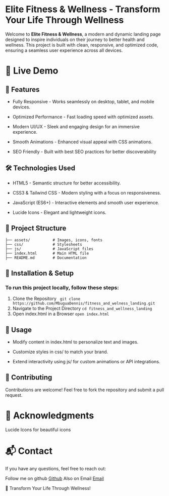 # Elite Fitness & Wellness - Transform Your Life Through Wellness
Welcome to **Elite Fitness & Wellness**, a modern and dynamic landing page designed to inspire individuals on their journey to better health and wellness. This project is built with clean, responsive, and optimized code, ensuring a seamless user experience across all devices.
# 🚀 Live Demo


## 📌 Features

- Fully Responsive - Works seamlessly on desktop, tablet, and mobile devices.

- Optimized Performance - Fast loading speed with optimized assets.

- Modern UI/UX - Sleek and engaging design for an immersive experience.

- Smooth Animations - Enhanced visual appeal with CSS animations.

- SEO Friendly - Built with best SEO practices for better discoverability

## 🛠️ Technologies Used

- HTML5 - Semantic structure for better accessibility.

- CSS3 & Tailwind CSS - Modern styling with a focus on responsiveness.

- JavaScript (ES6+) - Interactive elements and smooth user experience.

- Lucide Icons - Elegant and lightweight icons.

## 📂 Project Structure

```fitness_and_wellness_landing/
├── assets/          # Images, icons, fonts
├── css/             # Stylesheets
├── js/              # JavaScript files
├── index.html       # Main HTML file
├── README.md        # Documentation
 ```
  ## 🚀 Installation & Setup

  ### To run this project locally, follow these steps:

  1.  Clone the Repository
  ``` git clone https://github.com/MbuguaDennis/fitness_and_welness_landing.git```
  2.  Navigate to the Project Directory
  ```cd fitness_and_wellness_landing```
  3. Open index.html in a Browser
  ```open index.html```
  ## 📌 Usage


-  Modify content in index.html to personalize text and images.

- Customize styles in css/ to match your brand.

- Extend interactivity using js/ for custom animations or API integrations.
## 🤝 Contributing

Contributions are welcome! Feel free to fork the repository and submit a pull request.


# 🌟 Acknowledgments

Lucide Icons for beautiful icons


# 📬 Contact

If you have any questions, feel free to reach out:

Follow me on github [Github](https://github.com/MbuguaDennis)
Also on Email
[Email](dennis.mbuguang@gmail.com)

🚀 Transform Your Life Through Wellness!